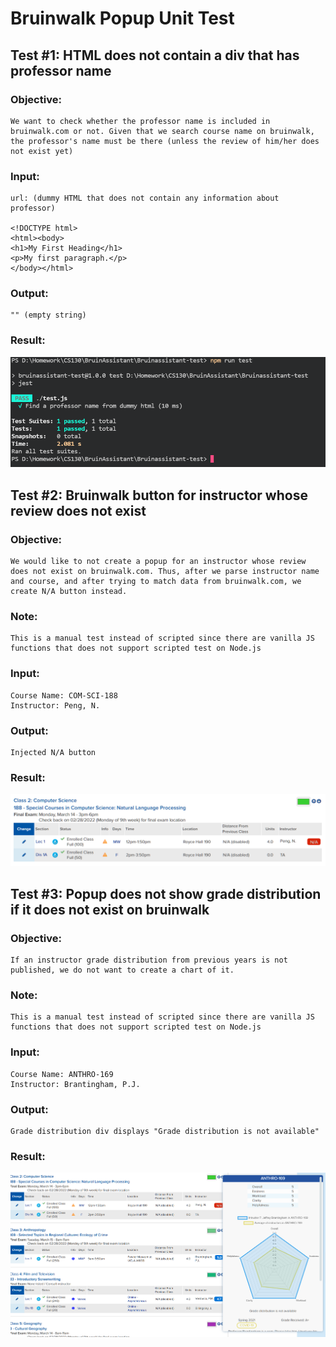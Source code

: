 # Bruinwalk Popup Unit Test

## Test #1: HTML does not contain a div that has professor name
### Objective:
    We want to check whether the professor name is included in bruinwalk.com or not. Given that we search course name on bruinwalk, the professor's name must be there (unless the review of him/her does not exist yet)

### Input:
    url: (dummy HTML that does not contain any information about professor)
    
    <!DOCTYPE html>
    <html><body>
    <h1>My First Heading</h1>
    <p>My first paragraph.</p>
    </body></html>

### Output:
    "" (empty string)

### Result:
![](./imgs/test1.png)


## Test #2: Bruinwalk button for instructor whose review does not exist
### Objective:
    We would like to not create a popup for an instructor whose review does not exist on bruinwalk.com. Thus, after we parse instructor name and course, and after trying to match data from bruinwalk.com, we create N/A button instead.
### Note:
    This is a manual test instead of scripted since there are vanilla JS functions that does not support scripted test on Node.js
### Input:
    Course Name: COM-SCI-188
    Instructor: Peng, N.
### Output:
    Injected N/A button
### Result:
![](./imgs/test2.PNG)


## Test #3: Popup does not show grade distribution if it does not exist on bruinwalk
### Objective:
    If an instructor grade distribution from previous years is not published, we do not want to create a chart of it.
### Note:
    This is a manual test instead of scripted since there are vanilla JS functions that does not support scripted test on Node.js
### Input:
    Course Name: ANTHRO-169
    Instructor: Brantingham, P.J.
### Output:
    Grade distribution div displays "Grade distribution is not available"
### Result:
![](./imgs/test3.PNG)